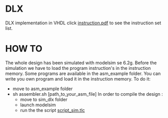 # DLX
DLX implementation in VHDL
click [instruction.pdf](https://github.com/ChrisitianFotso/DLX/blob/master/instruction_set.pdf) to see the instruction set list.
# HOW TO 
The whole design has been simulated with modelsim se 6.2g. 
Before the simulation we have to load the program instruction's in the instruction memory. Some programs are available in the asm_example folder. You can write you own program and load it in the instruction memory. To do it:  
- move to asm_example folder 
- sh assembler.sh [path_to_your_asm_file] 
In order to compile the design :  
	- move to sim_dlx folder 
	- launch modelsim 
	- run the the script [script_sim.tlc](https://github.com/ChrisitianFotso/DLX/blob/master/DLX_sim/script_sim.tcl)  
